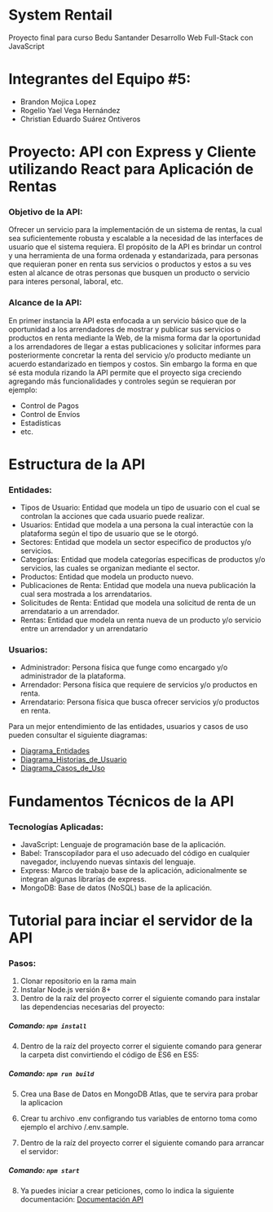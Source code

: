 # System Rentail

Proyecto final para curso Bedu Santander Desarrollo Web Full-Stack con JavaScript

# Integrantes del Equipo #5:

- Brandon Mojica Lopez
- Rogelio Yael Vega Hernández
- Christian Eduardo Suárez Ontiveros

# Proyecto: API con Express y Cliente utilizando React para Aplicación de Rentas

### Objetivo de la API:

Ofrecer un servicio para la implementación de un sistema de rentas, la cual sea suficientemente robusta y escalable a la necesidad de las interfaces de usuario que el sistema requiera. El propósito de la API es brindar un control y una herramienta de una forma ordenada y estandarizada, para personas que requieran poner en renta sus servicios o productos y estos a su ves esten al alcance de otras personas que busquen un producto o servicio para interes personal, laboral, etc.

### Alcance de la API:

En primer instancia la API esta enfocada a un servicio básico que de la oportunidad a los arrendadores de mostrar y publicar sus servicios o productos en renta mediante la Web, de la misma forma dar la oportunidad a los arrendadores de llegar a estas publicaciones y solicitar informes para posteriormente concretar la renta del servicio y/o producto mediante un acuerdo estandarizado en tiempos y costos. Sin embargo la forma en que sé esta modula rizando la API permite que el proyecto siga creciendo agregando más funcionalidades y controles según se requieran por ejemplo:

- Control de Pagos
- Control de Envíos
- Estadísticas
- etc.

# Estructura de la API

### Entidades:

- Tipos de Usuario: Entidad que modela un tipo de usuario con el cual se controlan la acciones que cada usuario puede realizar.
- Usuarios: Entidad que modela a una persona la cual interactúe con la plataforma según el tipo de usuario que se le otorgó.
- Sectores: Entidad que modela un sector especifico de productos y/o servicios.
- Categorías: Entidad que modela categorías especificas de productos y/o servicios, las cuales se organizan mediante el sector.
- Productos: Entidad que modela un producto nuevo.
- Publicaciones de Renta: Entidad que modela una nueva publicación la cual sera mostrada a los arrendatarios.
- Solicitudes de Renta: Entidad que modela una solicitud de renta de un arrendatario a un arrendador.
- Rentas: Entidad que modela un renta nueva de un producto y/o servicio entre un arrendador y un arrendatario

### Usuarios:

- Administrador: Persona física que funge como encargado y/o administrador de la plataforma.
- Arrendador: Persona física que requiere de servicios y/o productos en renta.
- Arrendatario: Persona física que busca ofrecer servicios y/o productos en renta.

Para un mejor entendimiento de las entidades, usuarios y casos de uso pueden consultar el siguiente diagramas:

- [Diagrama_Entidades](https://drive.google.com/file/d/1uBLKCwS-GS7rOIiohY17Kgi7H9sFHRoK/view?usp=sharing)
- [Diagrama_Historias_de_Usuario](https://docs.google.com/document/d/1nPgRO4lJxKA0pWs1SntZzZmJlEOH1swSI4LR8IQuQTk/edit?usp=sharing)
- [Diagrama_Casos_de_Uso](https://drive.google.com/file/d/1OFqRugTuhmfUXwVrMvSI0av4IHohZGlB/view?usp=sharing)

# Fundamentos Técnicos de la API

### Tecnologías Aplicadas:

- JavaScript: Lenguaje de programación base de la aplicación.
- Babel: Transcopilador para el uso adecuado del código en cualquier navegador, incluyendo nuevas sintaxis del lenguaje.
- Express: Marco de trabajo base de la aplicación, adicionalmente se integran algunas librarías de express.
- MongoDB: Base de datos (NoSQL) base de la aplicación.

# Tutorial para inciar el servidor de la API

### Pasos:

1.  Clonar repositorio en la rama main
2.  Instalar Node.js versión 8+
3.  Dentro de la raíz del proyecto correr el siguiente comando para instalar las dependencias necesarias del proyecto:

##### Comando: `npm install`

4.  Dentro de la raíz del proyecto correr el siguiente comando para generar la carpeta dist convirtiendo el código de ES6 en ES5:

##### Comando: `npm run build`

5.  Crea una Base de Datos en MongoDB Atlas, que te servira para probar la aplicacion

6.  Crear tu archivo .env configrando tus variables de entorno toma como ejemplo el archivo /.env.sample.

7.  Dentro de la raíz del proyecto correr el siguiente comando para arrancar el servidor:

##### Comando: `npm start`

8.  Ya puedes iniciar a crear peticiones, como lo indica la siguiente documentación: [Documentación API](https://income-system.herokuapp.com/api-docs/)
